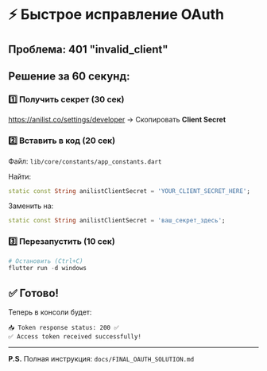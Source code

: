 # ⚡ Быстрое исправление OAuth

## Проблема: 401 "invalid_client"

## Решение за 60 секунд:

### 1️⃣ Получить секрет (30 сек)
https://anilist.co/settings/developer → Скопировать **Client Secret**

### 2️⃣ Вставить в код (20 сек)
Файл: `lib/core/constants/app_constants.dart`

Найти:
```dart
static const String anilistClientSecret = 'YOUR_CLIENT_SECRET_HERE';
```

Заменить на:
```dart
static const String anilistClientSecret = 'ваш_секрет_здесь';
```

### 3️⃣ Перезапустить (10 сек)
```powershell
# Остановить (Ctrl+C)
flutter run -d windows
```

## ✅ Готово!

Теперь в консоли будет:
```
📥 Token response status: 200 ✅
✅ Access token received successfully!
```

---

**P.S.** Полная инструкция: `docs/FINAL_OAUTH_SOLUTION.md`
